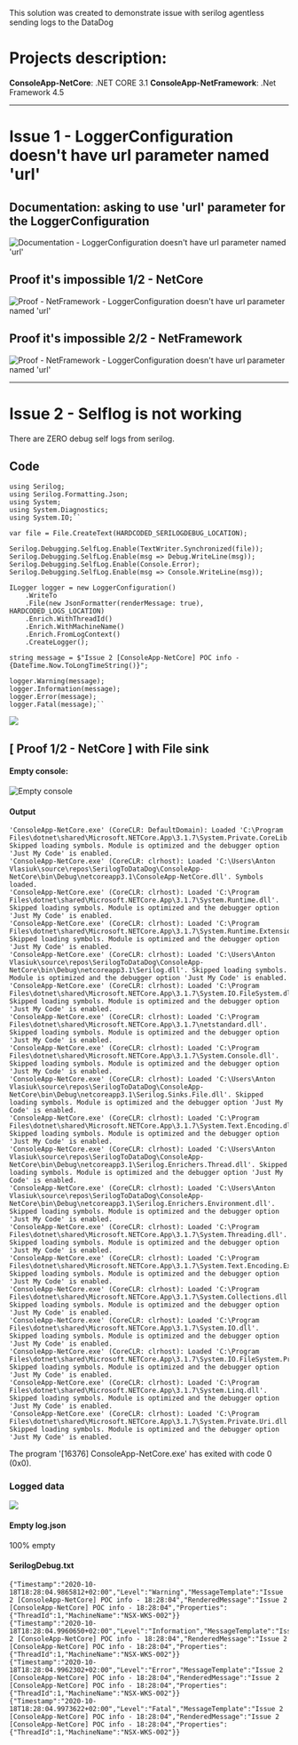This solution was created to demonstrate issue with serilog agentless sending logs to the DataDog 

# Projects description:  

**ConsoleApp-NetCore**: .NET CORE 3.1
**ConsoleApp-NetFramework**: .Net Framework 4.5 

---

# Issue 1 - LoggerConfiguration doesn't have url parameter named 'url'
## Documentation: asking to use 'url' parameter for the LoggerConfiguration
![Documentation - LoggerConfiguration doesn't have url parameter named 'url'](https://github.com/AvgustPol/SerilogToDataDog/blob/master/img/%5B%20Documentation%20%5D%20LoggerConfiguration%20doesn't%20have%20url%20parameter%20named%20'url'.png?raw=true)

## Proof it's impossible 1/2 - NetCore 
![Proof - NetFramework - LoggerConfiguration doesn't have url parameter named 'url'](https://github.com/AvgustPol/SerilogToDataDog/blob/master/img/%5B%20NetCore%20%5D%20LoggerConfiguration%20doesn't%20have%20url%20parameter%20named%20'url'.png?raw=true)

## Proof it's impossible 2/2 - NetFramework 
![Proof - NetFramework - LoggerConfiguration doesn't have url parameter named 'url'](https://github.com/AvgustPol/SerilogToDataDog/blob/master/img/%5B%20NetFramework%20%5D%20LoggerConfiguration%20doesn't%20have%20url%20parameter%20named%20'url'.png?raw=true)

--- 
# Issue 2 - Selflog is not working  
There are ZERO debug self logs from serilog. 

## Code

	using Serilog;   
	using Serilog.Formatting.Json;   
	using System;   
	using System.Diagnostics;    
	using System.IO;``  

	var file = File.CreateText(HARDCODED_SERILOGDEBUG_LOCATION);   

	Serilog.Debugging.SelfLog.Enable(TextWriter.Synchronized(file));
	Serilog.Debugging.SelfLog.Enable(msg => Debug.WriteLine(msg));
	Serilog.Debugging.SelfLog.Enable(Console.Error);
	Serilog.Debugging.SelfLog.Enable(msg => Console.WriteLine(msg));

	ILogger logger = new LoggerConfiguration()
		.WriteTo
		.File(new JsonFormatter(renderMessage: true), HARDCODED_LOGS_LOCATION)
		.Enrich.WithThreadId()
		.Enrich.WithMachineName()
		.Enrich.FromLogContext()
		.CreateLogger();

	string message = $"Issue 2 [ConsoleApp-NetCore] POC info - {DateTime.Now.ToLongTimeString()}";

	logger.Warning(message);
	logger.Information(message);
	logger.Error(message);
	logger.Fatal(message);``   



![](https://github.com/AvgustPol/SerilogToDataDog/blob/master/img/Selflog%20is%20not%20working/%5B%20Selflog%20is%20not%20working%20%5D%20%5B%20NetCore%20%5D%20Logs%20results.png?raw=true)

## [ Proof 1/2 - NetCore ] with File sink 

#### Empty console:
![Empty console](https://github.com/AvgustPol/SerilogToDataDog/blob/master/img/Selflog%20is%20not%20working/%5B%20Selflog%20is%20not%20working%20%5D%20%5B%20NetCore%20%5D%20console%20output.png?raw=true)

#### Output 

	'ConsoleApp-NetCore.exe' (CoreCLR: DefaultDomain): Loaded 'C:\Program Files\dotnet\shared\Microsoft.NETCore.App\3.1.7\System.Private.CoreLib.dll'. Skipped loading symbols. Module is optimized and the debugger option 'Just My Code' is enabled.
	'ConsoleApp-NetCore.exe' (CoreCLR: clrhost): Loaded 'C:\Users\Anton Vlasiuk\source\repos\SerilogToDataDog\ConsoleApp-NetCore\bin\Debug\netcoreapp3.1\ConsoleApp-NetCore.dll'. Symbols loaded.
	'ConsoleApp-NetCore.exe' (CoreCLR: clrhost): Loaded 'C:\Program Files\dotnet\shared\Microsoft.NETCore.App\3.1.7\System.Runtime.dll'. Skipped loading symbols. Module is optimized and the debugger option 'Just My Code' is enabled.
	'ConsoleApp-NetCore.exe' (CoreCLR: clrhost): Loaded 'C:\Program Files\dotnet\shared\Microsoft.NETCore.App\3.1.7\System.Runtime.Extensions.dll'. Skipped loading symbols. Module is optimized and the debugger option 'Just My Code' is enabled.
	'ConsoleApp-NetCore.exe' (CoreCLR: clrhost): Loaded 'C:\Users\Anton Vlasiuk\source\repos\SerilogToDataDog\ConsoleApp-NetCore\bin\Debug\netcoreapp3.1\Serilog.dll'. Skipped loading symbols. Module is optimized and the debugger option 'Just My Code' is enabled.
	'ConsoleApp-NetCore.exe' (CoreCLR: clrhost): Loaded 'C:\Program Files\dotnet\shared\Microsoft.NETCore.App\3.1.7\System.IO.FileSystem.dll'. Skipped loading symbols. Module is optimized and the debugger option 'Just My Code' is enabled.
	'ConsoleApp-NetCore.exe' (CoreCLR: clrhost): Loaded 'C:\Program Files\dotnet\shared\Microsoft.NETCore.App\3.1.7\netstandard.dll'. Skipped loading symbols. Module is optimized and the debugger option 'Just My Code' is enabled.
	'ConsoleApp-NetCore.exe' (CoreCLR: clrhost): Loaded 'C:\Program Files\dotnet\shared\Microsoft.NETCore.App\3.1.7\System.Console.dll'. Skipped loading symbols. Module is optimized and the debugger option 'Just My Code' is enabled.
	'ConsoleApp-NetCore.exe' (CoreCLR: clrhost): Loaded 'C:\Users\Anton Vlasiuk\source\repos\SerilogToDataDog\ConsoleApp-NetCore\bin\Debug\netcoreapp3.1\Serilog.Sinks.File.dll'. Skipped loading symbols. Module is optimized and the debugger option 'Just My Code' is enabled.
	'ConsoleApp-NetCore.exe' (CoreCLR: clrhost): Loaded 'C:\Program Files\dotnet\shared\Microsoft.NETCore.App\3.1.7\System.Text.Encoding.dll'. Skipped loading symbols. Module is optimized and the debugger option 'Just My Code' is enabled.
	'ConsoleApp-NetCore.exe' (CoreCLR: clrhost): Loaded 'C:\Users\Anton Vlasiuk\source\repos\SerilogToDataDog\ConsoleApp-NetCore\bin\Debug\netcoreapp3.1\Serilog.Enrichers.Thread.dll'. Skipped loading symbols. Module is optimized and the debugger option 'Just My Code' is enabled.
	'ConsoleApp-NetCore.exe' (CoreCLR: clrhost): Loaded 'C:\Users\Anton Vlasiuk\source\repos\SerilogToDataDog\ConsoleApp-NetCore\bin\Debug\netcoreapp3.1\Serilog.Enrichers.Environment.dll'. Skipped loading symbols. Module is optimized and the debugger option 'Just My Code' is enabled.
	'ConsoleApp-NetCore.exe' (CoreCLR: clrhost): Loaded 'C:\Program Files\dotnet\shared\Microsoft.NETCore.App\3.1.7\System.Threading.dll'. Skipped loading symbols. Module is optimized and the debugger option 'Just My Code' is enabled.
	'ConsoleApp-NetCore.exe' (CoreCLR: clrhost): Loaded 'C:\Program Files\dotnet\shared\Microsoft.NETCore.App\3.1.7\System.Text.Encoding.Extensions.dll'. Skipped loading symbols. Module is optimized and the debugger option 'Just My Code' is enabled.
	'ConsoleApp-NetCore.exe' (CoreCLR: clrhost): Loaded 'C:\Program Files\dotnet\shared\Microsoft.NETCore.App\3.1.7\System.Collections.dll'. Skipped loading symbols. Module is optimized and the debugger option 'Just My Code' is enabled.
	'ConsoleApp-NetCore.exe' (CoreCLR: clrhost): Loaded 'C:\Program Files\dotnet\shared\Microsoft.NETCore.App\3.1.7\System.IO.dll'. Skipped loading symbols. Module is optimized and the debugger option 'Just My Code' is enabled.
	'ConsoleApp-NetCore.exe' (CoreCLR: clrhost): Loaded 'C:\Program Files\dotnet\shared\Microsoft.NETCore.App\3.1.7\System.IO.FileSystem.Primitives.dll'. Skipped loading symbols. Module is optimized and the debugger option 'Just My Code' is enabled.
	'ConsoleApp-NetCore.exe' (CoreCLR: clrhost): Loaded 'C:\Program Files\dotnet\shared\Microsoft.NETCore.App\3.1.7\System.Linq.dll'. Skipped loading symbols. Module is optimized and the debugger option 'Just My Code' is enabled.
	'ConsoleApp-NetCore.exe' (CoreCLR: clrhost): Loaded 'C:\Program Files\dotnet\shared\Microsoft.NETCore.App\3.1.7\System.Private.Uri.dll'. Skipped loading symbols. Module is optimized and the debugger option 'Just My Code' is enabled.
The program '[16376] ConsoleApp-NetCore.exe' has exited with code 0 (0x0).

### Logged data 
![](https://github.com/AvgustPol/SerilogToDataDog/blob/master/img/Selflog%20is%20not%20working/%5B%20Selflog%20is%20not%20working%20%5D%20%5B%20NetCore%20%5D%20selflog%20+%20logspng.png?raw=true)

#### Empty log.json
100% empty 

#### SerilogDebug.txt

	{"Timestamp":"2020-10-18T18:28:04.9865812+02:00","Level":"Warning","MessageTemplate":"Issue 2 [ConsoleApp-NetCore] POC info - 18:28:04","RenderedMessage":"Issue 2 [ConsoleApp-NetCore] POC info - 18:28:04","Properties":{"ThreadId":1,"MachineName":"NSX-WKS-002"}}
	{"Timestamp":"2020-10-18T18:28:04.9960650+02:00","Level":"Information","MessageTemplate":"Issue 2 [ConsoleApp-NetCore] POC info - 18:28:04","RenderedMessage":"Issue 2 [ConsoleApp-NetCore] POC info - 18:28:04","Properties":{"ThreadId":1,"MachineName":"NSX-WKS-002"}}
	{"Timestamp":"2020-10-18T18:28:04.9962302+02:00","Level":"Error","MessageTemplate":"Issue 2 [ConsoleApp-NetCore] POC info - 18:28:04","RenderedMessage":"Issue 2 [ConsoleApp-NetCore] POC info - 18:28:04","Properties":{"ThreadId":1,"MachineName":"NSX-WKS-002"}}
	{"Timestamp":"2020-10-18T18:28:04.9973622+02:00","Level":"Fatal","MessageTemplate":"Issue 2 [ConsoleApp-NetCore] POC info - 18:28:04","RenderedMessage":"Issue 2 [ConsoleApp-NetCore] POC info - 18:28:04","Properties":{"ThreadId":1,"MachineName":"NSX-WKS-002"}}

